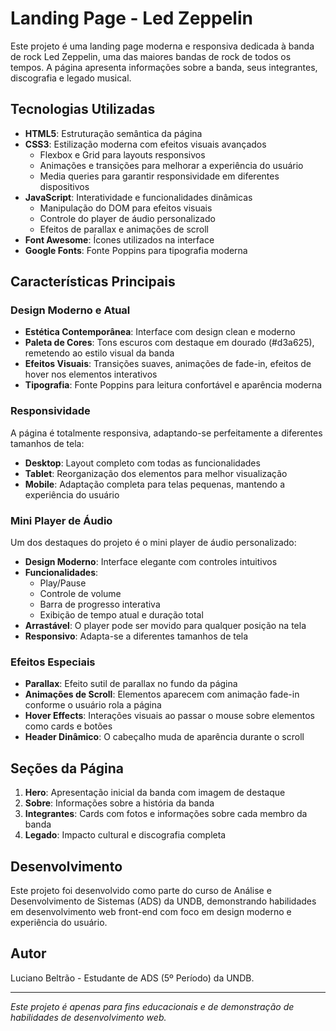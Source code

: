 # Landing Page - Led Zeppelin

Este projeto é uma landing page moderna e responsiva dedicada à banda de rock Led Zeppelin, uma das maiores bandas de rock de todos os tempos. A página apresenta informações sobre a banda, seus integrantes, discografia e legado musical.

## Tecnologias Utilizadas

- **HTML5**: Estruturação semântica da página
- **CSS3**: Estilização moderna com efeitos visuais avançados
  - Flexbox e Grid para layouts responsivos
  - Animações e transições para melhorar a experiência do usuário
  - Media queries para garantir responsividade em diferentes dispositivos
- **JavaScript**: Interatividade e funcionalidades dinâmicas
  - Manipulação do DOM para efeitos visuais
  - Controle do player de áudio personalizado
  - Efeitos de parallax e animações de scroll
- **Font Awesome**: Ícones utilizados na interface
- **Google Fonts**: Fonte Poppins para tipografia moderna

## Características Principais

### Design Moderno e Atual

- **Estética Contemporânea**: Interface com design clean e moderno
- **Paleta de Cores**: Tons escuros com destaque em dourado (#d3a625), remetendo ao estilo visual da banda
- **Efeitos Visuais**: Transições suaves, animações de fade-in, efeitos de hover nos elementos interativos
- **Tipografia**: Fonte Poppins para leitura confortável e aparência moderna

### Responsividade

A página é totalmente responsiva, adaptando-se perfeitamente a diferentes tamanhos de tela:

- **Desktop**: Layout completo com todas as funcionalidades
- **Tablet**: Reorganização dos elementos para melhor visualização
- **Mobile**: Adaptação completa para telas pequenas, mantendo a experiência do usuário

### Mini Player de Áudio

Um dos destaques do projeto é o mini player de áudio personalizado:

- **Design Moderno**: Interface elegante com controles intuitivos
- **Funcionalidades**:
  - Play/Pause
  - Controle de volume
  - Barra de progresso interativa
  - Exibição de tempo atual e duração total
- **Arrastável**: O player pode ser movido para qualquer posição na tela
- **Responsivo**: Adapta-se a diferentes tamanhos de tela

### Efeitos Especiais

- **Parallax**: Efeito sutil de parallax no fundo da página
- **Animações de Scroll**: Elementos aparecem com animação fade-in conforme o usuário rola a página
- **Hover Effects**: Interações visuais ao passar o mouse sobre elementos como cards e botões
- **Header Dinâmico**: O cabeçalho muda de aparência durante o scroll

## Seções da Página

1. **Hero**: Apresentação inicial da banda com imagem de destaque
2. **Sobre**: Informações sobre a história da banda
3. **Integrantes**: Cards com fotos e informações sobre cada membro da banda
4. **Legado**: Impacto cultural e discografia completa

## Desenvolvimento

Este projeto foi desenvolvido como parte do curso de Análise e Desenvolvimento de Sistemas (ADS) da UNDB, demonstrando habilidades em desenvolvimento web front-end com foco em design moderno e experiência do usuário.

## Autor

Luciano Beltrão - Estudante de ADS (5º Período) da UNDB.

---

*Este projeto é apenas para fins educacionais e de demonstração de habilidades de desenvolvimento web.*